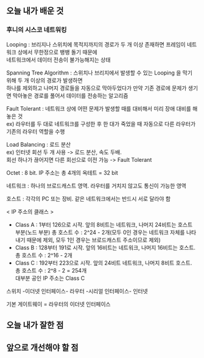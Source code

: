 <h2> 오늘 내가 배운 것 </h2>

<h3> 후니의 시스코 네트워킹 </h3>

Looping : 브리지나 스위치에 목적지까지의 경로가 두 개 이상 존재하면 프레임이 네트워크 상에서 무한정으로 뱅뱅 돌기 때문에   
네트워크에서 데이터 전송이 불가능해지는 상태

Spanning Tree Algorithm : 스위치나 브리지에서 발생할 수 있는 Looping 을 막기 위해 두 개 이상의 경로가 발생하면   
하나를 제외하고 나머지 경로들을 자동으로 막아두었다가 만약 기존 경로에 문제가 생기면 막아놓은 경로를 풀어서 데이터를 전송하는 알고리즘

Fault Tolerant : 네트워크 상에 어떤 문제가 발생할 때를 대비해서 미리 장애 대비를 해놓은 것   
ex) 라우터를 두 대로 네트워크를 구성한 후 한 대가 죽었을 때 자동으로 다른 라우터가 기존의 라우터 역할을 수행

Load Balancing : 로드 분산   
ex) 인터넷 회선 두 개 사용 -> 로드 분산, 속도 두배.   
회선 하나가 끊어지면 다른 회선으로 이전 가능 -> Fault Tolerant

Octet : 8 bit. IP 주소는 총 4개의 옥테트 = 32 bit

네트워크 : 하나의 브로드캐스트 영역. 라우터를 거치지 않고도 통신이 가능한 영역

호스트 : 각각의 PC 또는 장비. 같은 네트워크에서는 반드시 서로 달라야 함

< IP 주소의 클래스 >
- Class A : 1부터 126으로 시작. 앞의 8비트는 네트워크, 나머지 24비트는 호스트 부분(노드 부분)
  총 호스트 수 : 2^24 - 2개(모두 0인 경우는 네트워크 자체를 나타내기 때문에 제외, 모두 1인 경우는 브로드캐스트 주소이므로 제외)
- Class B : 128부터 191로 시작. 앞의 16비트는 네트워크, 나머지 16비트는 호스트. 총 호스트 수 : 2^16 - 2개
- Class C : 192부터 223으로 시작. 앞의 24비트 네트워크, 나머지 8비트 호스트. 총 호스트 수 : 2^8 - 2 = 254개      
  대부분 공인 IP 주소는 Class C

스위치 -이더넷 인터페이스- 라우터 -시리얼 인터페이스- 인터넷

기본 게이트웨이 = 라우터의 이더넷 인터페이스


<h2> 오늘 내가 잘한 점 </h2>


<h2> 앞으로 개선해야 할 점 </h2>

